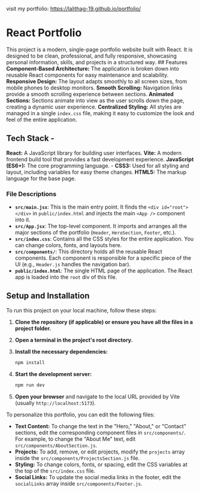 visit my portfolio:  https://lalithag-19.github.io/portfolio/
# React Portfolio 
This project is a modern, single-page portfolio website built with React. It is designed to be clean, professional, and fully responsive, showcasing personal information, skills, and projects in a structured way. ## Features  
**Component-Based Architecture:** The application is broken down into reusable React components for easy maintenance and scalability. 
**Responsive Design:** The layout adapts smoothly to all screen sizes, from mobile phones to desktop monitors.
**Smooth Scrolling:** Navigation links provide a smooth scrolling experience between sections.
**Animated Sections:** Sections animate into view as the user scrolls down the page, creating a dynamic user experience.
**Centralized Styling:** All styles are managed in a single `index.css` file, making it easy to customize the look and feel of the entire application.  

## Tech Stack  - 
**React:** A JavaScript library for building user interfaces. 
**Vite:** A modern frontend build tool that provides a fast development experience. 
**JavaScript (ES6+):** The core programming language. - **CSS3:** Used for all styling and layout, including variables for easy theme changes.
**HTML5:** The markup language for the base page. 

### File Descriptions

- **`src/main.jsx`**: This is the main entry point. It finds the `<div id="root"></div>` in `public/index.html` and injects the main `<App />` component into it.
- **`src/App.jsx`**: The top-level component. It imports and arranges all the major sections of the portfolio (`Header`, `HeroSection`, `Footer`, etc.).
- **`src/index.css`**: Contains all the CSS styles for the entire application. You can change colors, fonts, and layouts here.
- **`src/components/`**: This directory holds all the reusable React components. Each component is responsible for a specific piece of the UI (e.g., `Header.js` handles the navigation bar).
- **`public/index.html`**: The single HTML page of the application. The React app is loaded into the `root` div of this file.

## Setup and Installation

To run this project on your local machine, follow these steps:

1.  **Clone the repository (if applicable) or ensure you have all the files in a project folder.**

2.  **Open a terminal in the project's root directory.**

3.  **Install the necessary dependencies:**
    ```bash
    npm install
    ```

4.  **Start the development server:**
    ```bash
    npm run dev
    ```

5.  **Open your browser** and navigate to the local URL provided by Vite (usually `http://localhost:5173`).

To personalize this portfolio, you can edit the following files:

- **Text Content:** To change the text in the "Hero," "About," or "Contact" sections, edit the corresponding component files in `src/components/`. For example, to change the "About Me" text, edit `src/components/AboutSection.js`.
- **Projects:** To add, remove, or edit projects, modify the `projects` array inside the `src/components/ProjectsSection.js` file.
- **Styling:** To change colors, fonts, or spacing, edit the CSS variables at the top of the `src/index.css` file.
- **Social Links:** To update the social media links in the footer, edit the `socialLinks` array inside `src/components/Footer.js`.
